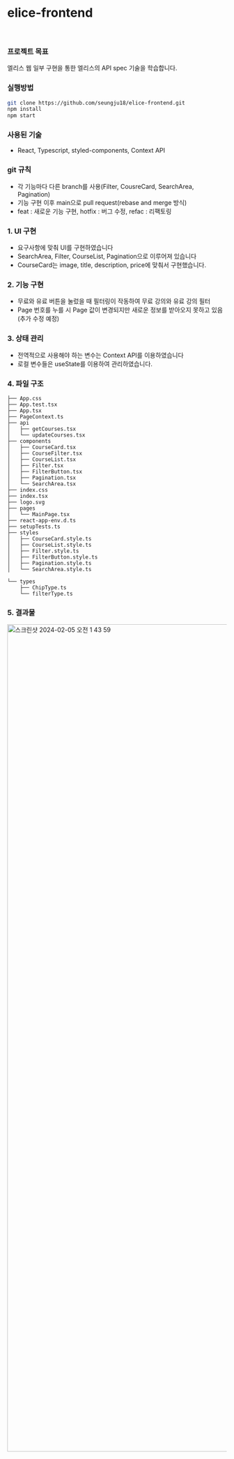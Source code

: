 # elice-frontend

</br>

### 프로젝트 목표
엘리스 웹 일부 구현을 통한 엘리스의 API spec 기술을 학습합니다.

### 실행방법 
```sh
git clone https://github.com/seungju18/elice-frontend.git
npm install
npm start
```

### 사용된 기술
- React, Typescript, styled-components, Context API

### git 규칙
- 각 기능마다 다른 branch를 사용(Filter, CousreCard, SearchArea, Pagination)
- 기능 구현 이후 main으로 pull request(rebase and merge 방식)
- feat : 새로운 기능 구현, hotfix : 버그 수정, refac : 리팩토링

### 1. UI 구현
- 요구사항에 맞춰 UI를 구현하였습니다
- SearchArea, Filter, CourseList, Pagination으로 이루어져 있습니다
- CourseCard는 image, title, description, price에 맞춰서 구현했습니다.

### 2. 기능 구현
- 무료와 유료 버튼을 눌렀을 때 필터링이 작동하여 무료 강의와 유료 강의 필터
- Page 번호를 누를 시 Page 값이 변경되지만 새로운 정보를 받아오지 못하고 있음(추가 수정 예정)

### 3. 상태 관리
- 전역적으로 사용해야 하는 변수는 Context API를 이용하였습니다
- 로컬 변수들은 useState를 이용하여 관리하였습니다.

### 4. 파일 구조
```
├── App.css
├── App.test.tsx
├── App.tsx
├── PageContext.ts
├── api
│   ├── getCourses.tsx
│   └── updateCourses.tsx
├── components
│   ├── CourseCard.tsx
│   ├── CourseFilter.tsx
│   ├── CourseList.tsx
│   ├── Filter.tsx
│   ├── FilterButton.tsx
│   ├── Pagination.tsx
│   └── SearchArea.tsx
├── index.css
├── index.tsx
├── logo.svg
├── pages
│   └── MainPage.tsx
├── react-app-env.d.ts
├── setupTests.ts
├── styles
│   ├── CourseCard.style.ts
│   ├── CourseList.style.ts
│   ├── Filter.style.ts
│   ├── FilterButton.style.ts
│   ├── Pagination.style.ts
│   └── SearchArea.style.ts

└── types
    ├── ChipType.ts
    └── filterType.ts
```
    
### 5. 결과물
<img width="1898" alt="스크린샷 2024-02-05 오전 1 43 59" src="https://github.com/seungju18/elice-frontend/assets/43843214/653b7c86-837e-4172-a9ed-911543ba63be">
